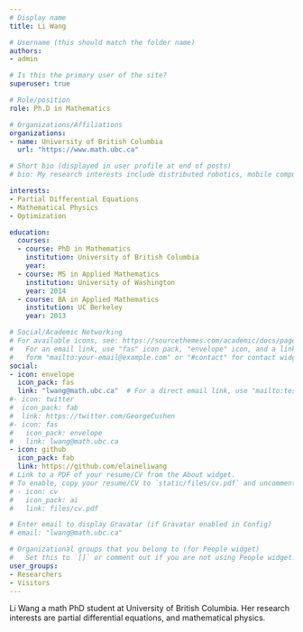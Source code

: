 ```yaml
---
# Display name
title: Li Wang

# Username (this should match the folder name)
authors:
- admin

# Is this the primary user of the site?
superuser: true

# Role/position
role: Ph.D in Mathematics

# Organizations/Affiliations
organizations:
- name: University of British Columbia
  url: "https://www.math.ubc.ca"

# Short bio (displayed in user profile at end of posts)
# bio: My research interests include distributed robotics, mobile computing and programmable matter.

interests:
- Partial Differential Equations
- Mathematical Physics
- Optimization

education:
  courses:
  - course: PhD in Mathematics
    institution: University of British Columbia
    year: 
  - course: MS in Applied Mathematics
    institution: University of Washington
    year: 2014
  - course: BA in Applied Mathematics
    institution: UC Berkeley 
    year: 2013

# Social/Academic Networking
# For available icons, see: https://sourcethemes.com/academic/docs/page-builder/#icons
#   For an email link, use "fas" icon pack, "envelope" icon, and a link in the
#   form "mailto:your-email@example.com" or "#contact" for contact widget.
social:
- icon: envelope
  icon_pack: fas
  link: "lwang@math.ubc.ca"  # For a direct email link, use "mailto:test@example.org".
#- icon: twitter
#  icon_pack: fab
#  link: https://twitter.com/GeorgeCushen
#- icon: fas
#   icon_pack: envelope
#   link: lwang@math.ubc.ca
- icon: github
  icon_pack: fab
  link: https://github.com/elaineliwang
# Link to a PDF of your resume/CV from the About widget.
# To enable, copy your resume/CV to `static/files/cv.pdf` and uncomment the lines below.
# - icon: cv
#   icon_pack: ai
#   link: files/cv.pdf

# Enter email to display Gravatar (if Gravatar enabled in Config)
# email: "lwang@math.ubc.ca"

# Organizational groups that you belong to (for People widget)
#   Set this to `[]` or comment out if you are not using People widget.
user_groups:
- Researchers
- Visitors
---
```


Li Wang a math PhD student at University of British Columbia. Her research interests are partial differential equations, and mathematical physics. 
